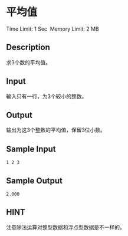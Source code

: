 # 平均值
Time Limit: 1 Sec  Memory Limit: 2 MB


## Description
求3个数的平均值。

## Input
输入只有一行，为3个较小的整数。

## Output
输出为这3个整数的平均值，保留3位小数。

## Sample Input
```
1 2 3
```
## Sample Output
```
2.000
```

## HINT
注意除法运算对整型数据和浮点型数据是不一样的。